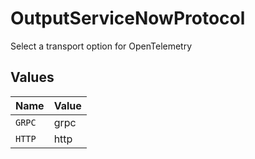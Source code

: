 # OutputServiceNowProtocol

Select a transport option for OpenTelemetry


## Values

| Name   | Value  |
| ------ | ------ |
| `GRPC` | grpc   |
| `HTTP` | http   |